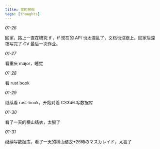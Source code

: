 ```yaml
---
title: 我的寒假
tags: [thoughts]
---
```


*01-26*

回家，路上一直在研究 tf ，tf 现在的 API 也太混乱了，文档也没跟上。回家后深夜写完了 CV 最后一次作业。

*01-27*

看重庆 major，睡觉

*01-28*

看 rust book

*01-29*

继续看 rust-book，开始对着 CS346 写数据库

*01-30*

看了一天的横山结衣，太狠了

*01-31*

继续写数据库，看了一天的横山结衣+26時のマスカレイド，太狠了